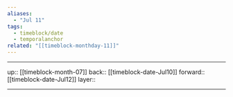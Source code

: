 ```yaml
---
aliases:
  - "Jul 11"
tags:
  - timeblock/date
  - temporalanchor
related: "[[timeblock-monthday-11]]"
---
```




***

up:: [[timeblock-month-07]]
back:: [[timeblock-date-Jul10]]
forward:: [[timeblock-date-Jul12]]
layer:: 

***
